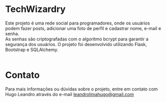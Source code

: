 # TechWizardry 


Este projeto é uma rede social para programadores, onde os usuários podem fazer posts, adicionar uma foto de perfil e cadastrar nome, e-mail e senha. <br>
As senhas são criptografadas com o algoritmo bcrypt para garantir a segurança dos usuários. O projeto foi desenvolvido utilizando Flask, Bootstrap e SQLAlchemy.
 <br> <br>
 
# Contato
Para mais informações ou dúvidas sobre o projeto, entre em contato com Hugo Leandro através do e-mail leandrolimahugo@gmail.com
